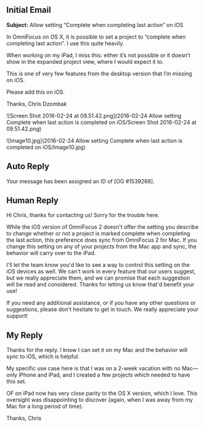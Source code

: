 ## Initial Email

**Subject:** Allow setting “Complete when completing last action” on iOS

In OmniFocus on OS X, it is possible to set a project to “complete when completing last action”. I use this quite heavily.

When working on my iPad, I miss this: either it’s not possible or it doesn’t show in the expanded project view, where I would expect it to.

This is one of very few features from the desktop version that I’m missing on iOS.

Please add this on iOS.

Thanks,
Chris Dzombak

![Screen Shot 2016-02-24 at 09.51.42.png](2016-02-24 Allow setting Complete when last action is completed on iOS/Screen Shot 2016-02-24 at 09.51.42.png)

![Image10.jpg](2016-02-24 Allow setting Complete when last action is completed on iOS/Image10.jpg)

## Auto Reply

Your message has been assigned an ID of [OG #1539268].

## Human Reply

Hi Chris, thanks for contacting us! Sorry for the trouble here.

While the iOS version of OmniFocus 2 doesn't offer the setting you describe to change whether or not a project is marked complete when completing the last action, this preference does sync from OmniFocus 2 for Mac. If you change this setting on any of your projects from the Mac app and sync, the behavior will carry over to the iPad.

I'll let the team know you'd like to see a way to control this setting on the iOS devices as well. We can't work in every feature that our users suggest, but we really appreciate them, and we can promise that each suggestion will be read and considered. Thanks for letting us know that'd benefit your use!

If you need any additional assistance, or if you have any other questions or suggestions, please don't hesitate to get in touch. We really appreciate your support!

## My Reply

Thanks for the reply. I know I can set it on my Mac and the behavior will sync to iOS, which is helpful.

My specific use case here is that I was on a 2-week vacation with no Mac—only iPhone and iPad, and I created a few projects which needed to have this set.

OF on iPad now has very close parity to the OS X version, which I love. This oversight was disappointing to discover (again, when I was away from my Mac for a long period of time).

Thanks,
Chris
